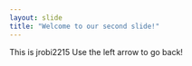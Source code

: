 ```yaml
---
layout: slide
title: "Welcome to our second slide!"
---
```

This is jrobi2215
Use the left arrow to go back!

